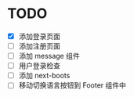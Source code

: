 # TODO

- [x]  添加登录页面
- [ ]  添加注册页面
- [ ]  添加 message 组件
- [ ]  用户登录检查
- [ ]  添加 next-boots
- [ ]  移动切换语言按钮到 Footer 组件中